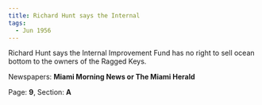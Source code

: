 ```yaml
---  
title: Richard Hunt says the Internal  
tags:  
  - Jun 1956  
---  
```

  
Richard Hunt says the Internal Improvement Fund has no right to sell ocean bottom to the owners of the Ragged Keys.  
  
Newspapers: **Miami Morning News or The Miami Herald**  
  
Page: **9**, Section: **A** 
